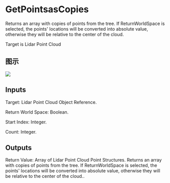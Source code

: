 # GetPointsasCopies

Returns an array with copies of points from the tree. If ReturnWorldSpace is selected, the points' locations will be converted into absolute value, otherwise they will be relative to the center of the cloud.

Target is Lidar Point Cloud

## 图示

![]($-20221218-19431190.png)

## Inputs

Target: Lidar Point Cloud Object Reference.

Return World Space: Boolean.

Start Index: Integer.

Count: Integer.  

## Outputs

Return Value: Array of Lidar Point Cloud Point Structures. Returns an array with copies of points from the tree. If ReturnWorldSpace is selected, the points' locations will be converted into absolute value, otherwise they will be relative to the center of the cloud..

